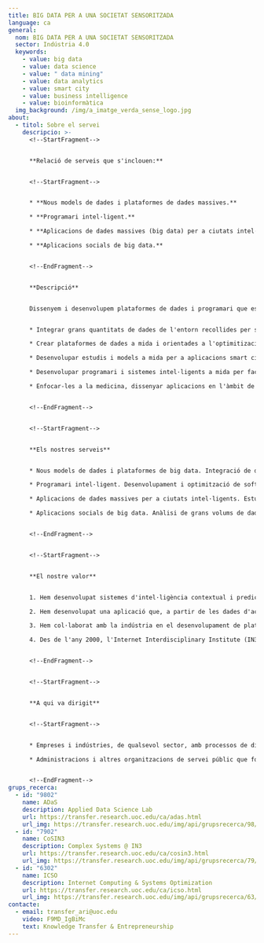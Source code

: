```yaml
---
title: BIG DATA PER A UNA SOCIETAT SENSORITZADA
language: ca
general:
  nom: BIG DATA PER A UNA SOCIETAT SENSORITZADA
  sector: Indústria 4.0
  keywords:
    - value: big data
    - value: data science
    - value: " data mining"
    - value: data analytics
    - value: smart city
    - value: business intelligence
    - value: bioinformàtica
  img_background: /img/a_imatge_verda_sense_logo.jpg
about:
  - titol: Sobre el servei
    descripcio: >-
      <!--StartFragment-->


      **Relació de serveis que s'inclouen:**


      <!--StartFragment-->


      * **Nous models de dades i plataformes de dades massives.**

      * **Programari intel·ligent.**

      * **Aplicacions de dades massives (big data) per a ciutats intel·ligents (smart cities).**

      * **Aplicacions socials de big data.** 


      <!--EndFragment-->


      **Descripció** 


      Dissenyem i desenvolupem plataformes de dades i programari que es dediquen a l'anàlisi dinàmica i transparent de grans quantitats de dades per a l'optimització de processos i la millora de la presa de decisions en societats connectades i sensoritzades. Aquestes solucions permeten:


      * Integrar grans quantitats de dades de l'entorn recollides per sensors i dispositius diversos via telèfon mòbils, drons i càmeres, etc.

      * Crear plataformes de dades a mida i orientades a l'optimitizació de processos incorporant models de Business Intelligence per a la presa de decisions i les tecnologies MapReduce, per a un processament de les dades paral·lelitzat i distribuït.

      * Desenvolupar estudis i models a mida per a aplicacions smart city o que integrin l'ús i la percepció dels usuaris.

      * Desenvolupar programari i sistemes intel·ligents a mida per facilitar la presa de decisions.

      * Enfocar-les a la medicina, dissenyar aplicacions en l'àmbit de la bioinformàtica per processar dades mèdiques i clíniques, com per exemple imatges mèdiques, per al disseny de biomarcadors, entre d'altres. 


      <!--EndFragment-->


      <!--StartFragment-->


      **Els nostres serveis**


      * Nous models de dades i plataformes de big data. Integració de dades a gran escala i de tecnologies heterogènies (mòbils, drons, sensors ambientals…) que faciliten una extracció eficient del coneixement de processos. Aquestes plataformes big data incorporen models de Business Intelligence que connecten les dades a la presa de decisions i les tecnologies MapReduce, tot aconseguint un processament de les dades paral·lelitzat i distribuït. 

      * Programari intel·ligent. Desenvolupament i optimització de software per a l'anàlisi dinàmica o intel·ligent de grans quantitats de dades i orientada a l'optimització de la logística, la producció i el rendiment econòmic industrial i social.

      * Aplicacions de dades massives per a ciutats intel·ligents. Estudis urbans teòrics i aplicats, que parteixen de l'anàlisi de grans volums de dades provinents de variables d'entorn i que permeten la modelització d'escenaris o la construcció d'eines predictives. Aquestes solucions aborden contextos urbans com ara les dinàmiques de trànsit, la gestió de l'espai públic o la del medi ambient, entre d'altres.

      * Aplicacions socials de big data. Anàlisi de grans volums de dades mitjançant eines de ciència social computacional i que permeten modelar escenaris productius i de consum per optimitzar la producció i venda de productes i serveis.


      <!--EndFragment-->


      <!--StartFragment-->


      **El nostre valor**


      1. Hem desenvolupat sistemes d'intel·ligència contextual i predictius en sectors com la indústria alimentària, tot millorant cadenes de subministrament i de distribució.

      2. Hem desenvolupat una aplicació que, a partir de les dades d'accidents de trànsit urbans, permet predir la probabilitat d'accidents entre vehicles i vianants i localitzar-los als mapes de les ciutats.

      3. Hem col·laborat amb la indústria en el desenvolupament de plataformes en obert per facilitar l'automatització de processos industrials i logístics. 

      4. Des de l'any 2000, l'Internet Interdisciplinary Institute (IN3) és el nostre centre de referència en R&I, el qual està adreçat al desenvolupament de solucions tecnològiques arrelades en l'era digital, i a l'estudi d'internet i dels efectes de la interacció entre les tecnologies digitals i l'activitat humana. 


      <!--EndFragment-->


      <!--StartFragment-->


      **A qui va dirigit**


      <!--StartFragment-->


      * Empreses i indústries, de qualsevol sector, amb processos de disseny, fabricació i logística digital automatitzats o distribuïts que cerquin solucions de big data.

      * Administracions i altres organitzacions de servei públic que fomentin o despleguin intervencions digitals de smart city.


      <!--EndFragment-->
grups_recerca:
  - id: "9802"
    name: ADaS
    description: Applied Data Science Lab
    url: https://transfer.research.uoc.edu/ca/adas.html
    url_img: https://transfer.research.uoc.edu/img/api/grupsrecerca/98/image/1622190089096
  - id: "7902"
    name: CoSIN3
    description: Complex Systems @ IN3
    url: https://transfer.research.uoc.edu/ca/cosin3.html
    url_img: https://transfer.research.uoc.edu/img/api/grupsrecerca/79/image/1593670827408
  - id: "6302"
    name: ICSO
    description: Internet Computing & Systems Optimization
    url: https://transfer.research.uoc.edu/ca/icso.html
    url_img: https://transfer.research.uoc.edu/img/api/grupsrecerca/63/image/1594283737757
contacte:
  - email: transfer_ari@uoc.edu
    video: F9MD_IgBiMc
    text: Knowledge Transfer & Entrepreneurship
---
```


